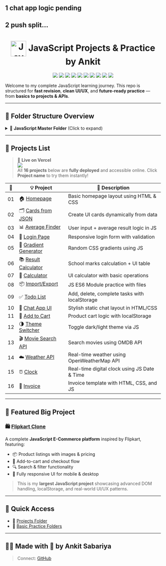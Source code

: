 ## 1 chat app logic pending

## 2 push split...

<h1 align="center">
  <img src="https://techstack-generator.vercel.app/js-icon.svg" alt="Javascript" width="50" height="50" style="vertical-align: middle;"/>
  JavaScript Projects & Practice by Ankit
</h1>
<p align="center">
  <!-- Core Languages -->
  <img src="https://img.shields.io/badge/JavaScript-F7DF1E?logo=javascript&logoColor=black"/>
  <img src="https://img.shields.io/badge/HTML5-E34F26?logo=html5&logoColor=white"/>
  <img src="https://img.shields.io/badge/CSS3-1572B6?logo=css3&logoColor=white"/>
  
  <!-- Libraries & Frameworks -->
  <img src="https://img.shields.io/badge/jQuery-0769AD?logo=jquery&logoColor=white"/>
  
  <!-- Functions & API Work -->
  <img src="https://img.shields.io/badge/Fetch%20API-005571?logo=javascript&logoColor=white"/>
  <img src="https://img.shields.io/badge/JSON-000000?logo=json&logoColor=white"/>
  

  <img src="https://img.shields.io/badge/LocalStorage-FFA500?logo=googlechrome&logoColor=black"/>
  <img src="https://img.shields.io/badge/OOP-2C3E50?logo=codeforces&logoColor=white"/>
  <img src="https://img.shields.io/badge/Flipkart%20Clone-2874F0?logo=flipkart&logoColor=white"/>
 <img src="https://img.shields.io/badge/Deployed%20on-Vercel-000000?logo=vercel&logoColor=white"/>
</p>


Welcome to my complete JavaScript learning journey.
This repo is structured for **fast revision**, **clean UI/UX**, and **future-ready practice** — from **basics to projects & APIs**.

---

## 📁 Folder Structure Overview

<details>
<summary>🧩 <strong>JavaScript Master Folder</strong> (Click to expand)</summary>

| #    | 📂 **Folder Name**                                   | 📄 **Description**                             |
| ---- | ---------------------------------------------------- | ---------------------------------------------- |
| 000  | [About Introduction](000%20About%20Introduction)     | Repo intro, usage guide, purpose               |
| 00   | [Basic Task](00%20Basic%20Task)                      | `console.log` basics, test syntax              |
| 01   | [Operators](01%20Operators)                          | Arithmetic, logical, comparison                |
| 02   | [Variable & Datatype](02%20Variable%20&%20Datatype)  | `let`, `const`, `var`, `typeof` usage          |
| 03   | [For Loop](03%20For%20Loop)                          | `for` loop, break, continue                    |
| 04   | [Function](04%20Function)                            | Declared & expression functions, `return`      |
| 05   | [Recursion](05%20Recursion)                          | Factorial, nested recursion, dry run           |
| 06   | [If-Else](06%20if-else)                              | Basic conditions, nested, ternary              |
| 07   | [Array Methods](07%20ArrayMethods)                   | `map`, `filter`, `reduce`, `push/pop`          |
| 08   | [Slider](08%20Slider)                                | Manual slider/carousel logic                   |
| 09   | [Error-Handle](09%20Error-Handle)                    | `try/catch/finally`, custom error              |
| 10   | [JQuery Validation](10%20JQuary%20Validation)        | Basic form validation with jQuery              |
| 11   | [Local Storage](11%20Local%20Storage)                | `setItem`, `getItem`, `removeItem`             |
| 12   | [API Basics](12%20Api)                               | `fetch` API, dummy JSONPlaceholder             |
| 13   | [Timing Functions](13%20Set%20Interval)              | `setInterval` & `setTimeout` usage             |
| 14   | [Data Attributes](14%20data-attributes)              | `data-*` attributes, dynamic dataset           |
| 15   | [CSS Loader](15%20Css%20Loder)                       | Skeleton UI, spinner, best practice            |
| 16   | [Promise](16%20Promise)                              | `new Promise()`, `.then()`, `.catch()` basics  |
| 17   | [Async-Await](17%20async-await)                      | Modern `async/await` usage, error handling     |
| 18   | [OOP](18%20OOP)                                      | Object Oriented Programming concepts (`constructor`, `inheritance`,`Encapsultattion`, `polymorphism`) |
| 19   | [Built in FS](Built%20in%20FS)                       | Practice with built-in JavaScript functions    |
| 20   | [PDF](PDF)                                           | Collection of PDF notes and documentation — Beginner Level JavaScript Questions, Global Functions (Number, String, Array, Math, Date, JSON, Console), jQuery Methods, DOM Events, and Multiple Inheritance |

</details>


---

## 📂 Projects List
> 🚀 **Live on Vercel**  
> <img src="https://img.shields.io/badge/Deployed%20on-Vercel-000000?logo=vercel&logoColor=white"/>  
> All **16 projects** below are **fully deployed** and accessible online. Click **Project name** to try them instantly!  

| 🔢  | 💡 Project                                                       | 📄 Description                                |
| --- | ---------------------------------------------------------------- | --------------------------------------------- |
| 01  | 🏠 [Homepage](Projects/1%20homepage)                             | Basic homepage layout using HTML & CSS        |
| 02  | 🗂️ [Cards from JSON](Projects/2%20Card%20using%20JASON%20Format) | Create UI cards dynamically from data         |
| 03  | 📊 [Average Finder](Projects/3%20Aeverage%20Finder)              | User input + average result logic in JS       |
| 04  | 🔐 [Login Page](Projects/4%20Login%20page)                       | Responsive login form with validation         |
| 05  | 🌈 [Gradient Generator](Projects/5%20Gradient%20Generator)       | Random CSS gradients using JS                 |
| 06  | 📚 [Result Calculator](Projects/6%20School%20Marks%20Result)     | School marks calculation + UI table           |
| 07  | 🧮 [Calculator](Projects/7%20Calculator)                         | UI calculator with basic operations           |
| 08  | 📦 [Import/Export](Projects/8%20import-export)                   | JS ES6 Module practice with files             |
| 09  | ✅ [Todo List](Projects/9%20Todo-List)                           | Add, delete, complete tasks with localStorage |
| 10  | 💬 [Chat App UI](Projects/10%20Chet-App)                         | Stylish static chat layout in HTML/CSS        |
| 11  | 🛒 [Add to Cart](Projects/11%20Add%20To%20Cart)                  | Product cart logic with localStorage          |
| 12  | 🌗 [Theme Switcher](Projects/12%20Ankit%20Change%20theme)        | Toggle dark/light theme via JS                |
| 13  | 🎬 [Movie Search API](Projects/13%20Movie%20Search%20API)        | Search movies using OMDB API                  |
| 14  | ☁️ [Weather API](Projects/14%20Wether%20API)                     | Real-time weather using OpenWeatherMap API    |
| 15  | ⏰ [Clock](Projects/15%20Clock)                                  | Real-time digital clock using JS Date & Time  |
| 16  | 🧾  [Invoice](16%20invoice)                                       | Invoice template with HTML, CSS, and JS       |



---


## 🚀 Featured Big Project

### 🛍️ [Flipkart Clone](https://github.com/AnkitSabariya/Flipcart_Clone)  

A complete **JavaScript E-Commerce platform** inspired by Flipkart, featuring:  
- 📦 Product listings with images & pricing  
- 🛒 Add-to-cart and checkout flow  
- 🔍 Search & filter functionality  
- 📱 Fully responsive UI for mobile & desktop  

> This is my **largest JavaScript project** showcasing advanced DOM handling, localStorage, and real-world UI/UX patterns.

---


## 🔗 Quick Access

- 📁 [Projects Folder](./Projects)
- 📁 [Basic Practice Folders](./)

---

## 👨‍💻 Made with 💙 by Ankit Sabariya

> Connect: [GitHub](https://github.com/AnkitSabariya)
